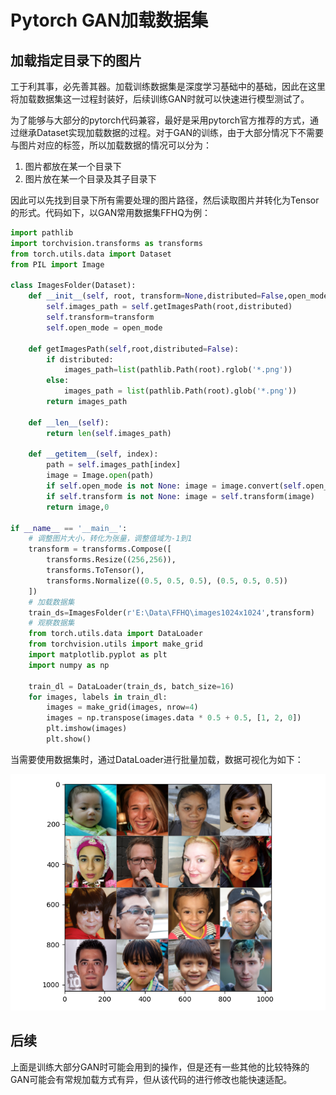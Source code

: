 

#  Pytorch GAN加载数据集

## 加载指定目录下的图片

工于利其事，必先善其器。加载训练数据集是深度学习基础中的基础，因此在这里将加载数据集这一过程封装好，后续训练GAN时就可以快速进行模型测试了。

为了能够与大部分的pytorch代码兼容，最好是采用pytorch官方推荐的方式，通过继承Dataset实现加载数据的过程。对于GAN的训练，由于大部分情况下不需要与图片对应的标签，所以加载数据的情况可以分为：

1. 图片都放在某一个目录下
2. 图片放在某一个目录及其子目录下

因此可以先找到目录下所有需要处理的图片路径，然后读取图片并转化为Tensor的形式。代码如下，以GAN常用数据集FFHQ为例：

```python
import pathlib
import torchvision.transforms as transforms
from torch.utils.data import Dataset
from PIL import Image

class ImagesFolder(Dataset):
    def __init__(self, root, transform=None,distributed=False,open_mode=None):
        self.images_path = self.getImagesPath(root,distributed)
        self.transform=transform
        self.open_mode = open_mode

    def getImagesPath(self,root,distributed=False):
        if distributed:
            images_path=list(pathlib.Path(root).rglob('*.png'))
        else:
            images_path = list(pathlib.Path(root).glob('*.png'))
        return images_path

    def __len__(self):
        return len(self.images_path)

    def __getitem__(self, index):
        path = self.images_path[index]
        image = Image.open(path)
        if self.open_mode is not None: image = image.convert(self.open_mode)
        if self.transform is not None: image = self.transform(image)
        return image,0

if __name__ == '__main__':
    # 调整图片大小，转化为张量，调整值域为-1到1
    transform = transforms.Compose([
        transforms.Resize((256,256)),
        transforms.ToTensor(),
        transforms.Normalize((0.5, 0.5, 0.5), (0.5, 0.5, 0.5))
    ])
    # 加载数据集
    train_ds=ImagesFolder(r'E:\Data\FFHQ\images1024x1024',transform)
    # 观察数据集
    from torch.utils.data import DataLoader
    from torchvision.utils import make_grid
    import matplotlib.pyplot as plt
    import numpy as np

    train_dl = DataLoader(train_ds, batch_size=16)
    for images, labels in train_dl:
        images = make_grid(images, nrow=4)
        images = np.transpose(images.data * 0.5 + 0.5, [1, 2, 0])
        plt.imshow(images)
        plt.show()
```

当需要使用数据集时，通过DataLoader进行批量加载，数据可视化为如下：

![](https://raw.githubusercontent.com/OnceMonkey/my_blog/main/img/image-20210405210441156.png)

## 后续

上面是训练大部分GAN时可能会用到的操作，但是还有一些其他的比较特殊的GAN可能会有常规加载方式有异，但从该代码的进行修改也能快速适配。